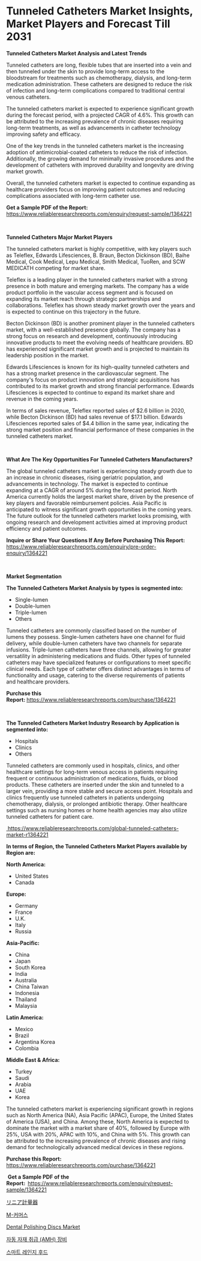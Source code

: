 <p><h1>Tunneled Catheters Market Insights, Market Players and Forecast Till 2031</h1></p><p><strong>Tunneled Catheters Market Analysis and Latest Trends</strong></p>
<p><p>Tunneled catheters are long, flexible tubes that are inserted into a vein and then tunneled under the skin to provide long-term access to the bloodstream for treatments such as chemotherapy, dialysis, and long-term medication administration. These catheters are designed to reduce the risk of infection and long-term complications compared to traditional central venous catheters.</p><p>The tunneled catheters market is expected to experience significant growth during the forecast period, with a projected CAGR of 4.6%. This growth can be attributed to the increasing prevalence of chronic diseases requiring long-term treatments, as well as advancements in catheter technology improving safety and efficacy.</p><p>One of the key trends in the tunneled catheters market is the increasing adoption of antimicrobial-coated catheters to reduce the risk of infection. Additionally, the growing demand for minimally invasive procedures and the development of catheters with improved durability and longevity are driving market growth.</p><p>Overall, the tunneled catheters market is expected to continue expanding as healthcare providers focus on improving patient outcomes and reducing complications associated with long-term catheter use.</p></p>
<p><strong>Get a Sample PDF of the Report:&nbsp;</strong> <a href="https://www.reliableresearchreports.com/enquiry/request-sample/1364221">https://www.reliableresearchreports.com/enquiry/request-sample/1364221</a></p>
<p>&nbsp;</p>
<p><strong>Tunneled Catheters Major Market Players</strong></p>
<p><p>The tunneled catheters market is highly competitive, with key players such as Teleflex, Edwards Lifesciences, B. Braun, Becton Dickinson (BD), Baihe Medical, Cook Medical, Lepu Medical, Smith Medical, TuoRen, and SCW MEDICATH competing for market share. </p><p>Teleflex is a leading player in the tunneled catheters market with a strong presence in both mature and emerging markets. The company has a wide product portfolio in the vascular access segment and is focused on expanding its market reach through strategic partnerships and collaborations. Teleflex has shown steady market growth over the years and is expected to continue on this trajectory in the future. </p><p>Becton Dickinson (BD) is another prominent player in the tunneled catheters market, with a well-established presence globally. The company has a strong focus on research and development, continuously introducing innovative products to meet the evolving needs of healthcare providers. BD has experienced significant market growth and is projected to maintain its leadership position in the market.</p><p>Edwards Lifesciences is known for its high-quality tunneled catheters and has a strong market presence in the cardiovascular segment. The company's focus on product innovation and strategic acquisitions has contributed to its market growth and strong financial performance. Edwards Lifesciences is expected to continue to expand its market share and revenue in the coming years.</p><p>In terms of sales revenue, Teleflex reported sales of $2.6 billion in 2020, while Becton Dickinson (BD) had sales revenue of $17.1 billion. Edwards Lifesciences reported sales of $4.4 billion in the same year, indicating the strong market position and financial performance of these companies in the tunneled catheters market.</p></p>
<p>&nbsp;</p>
<p><strong>What Are The Key Opportunities For Tunneled Catheters Manufacturers?</strong></p>
<p><p>The global tunneled catheters market is experiencing steady growth due to an increase in chronic diseases, rising geriatric population, and advancements in technology. The market is expected to continue expanding at a CAGR of around 5% during the forecast period. North America currently holds the largest market share, driven by the presence of key players and favorable reimbursement policies. Asia Pacific is anticipated to witness significant growth opportunities in the coming years. The future outlook for the tunneled catheters market looks promising, with ongoing research and development activities aimed at improving product efficiency and patient outcomes.</p></p>
<p><strong>Inquire or Share Your Questions If Any Before Purchasing This Report:</strong> <a href="https://www.reliableresearchreports.com/enquiry/pre-order-enquiry/1364221">https://www.reliableresearchreports.com/enquiry/pre-order-enquiry/1364221</a></p>
<p>&nbsp;</p>
<p><strong>Market Segmentation</strong></p>
<p><strong>The Tunneled Catheters Market Analysis by types is segmented into:</strong></p>
<p><ul><li>Single-lumen</li><li>Double-lumen</li><li>Triple-lumen</li><li>Others</li></ul></p>
<p><p>Tunneled catheters are commonly classified based on the number of lumens they possess. Single-lumen catheters have one channel for fluid delivery, while double-lumen catheters have two channels for separate infusions. Triple-lumen catheters have three channels, allowing for greater versatility in administering medications and fluids. Other types of tunneled catheters may have specialized features or configurations to meet specific clinical needs. Each type of catheter offers distinct advantages in terms of functionality and usage, catering to the diverse requirements of patients and healthcare providers.</p></p>
<p><strong>Purchase this Report:&nbsp;</strong><a href="https://www.reliableresearchreports.com/purchase/1364221">https://www.reliableresearchreports.com/purchase/1364221</a></p>
<p>&nbsp;</p>
<p><strong>The Tunneled Catheters Market Industry Research by Application is segmented into:</strong></p>
<p><ul><li>Hospitals</li><li>Clinics</li><li>Others</li></ul></p>
<p><p>Tunneled catheters are commonly used in hospitals, clinics, and other healthcare settings for long-term venous access in patients requiring frequent or continuous administration of medications, fluids, or blood products. These catheters are inserted under the skin and tunneled to a larger vein, providing a more stable and secure access point. Hospitals and clinics frequently use tunneled catheters in patients undergoing chemotherapy, dialysis, or prolonged antibiotic therapy. Other healthcare settings such as nursing homes or home health agencies may also utilize tunneled catheters for patient care.</p></p>
<p><a href="https://www.reliableresearchreports.com/global-tunneled-catheters-market-r1364221">&nbsp;https://www.reliableresearchreports.com/global-tunneled-catheters-market-r1364221</a></p>
<p><strong>In terms of Region, the Tunneled Catheters Market Players available by Region are:</strong></p>
<p>
    <p> <strong> North America: </strong>
        <ul>
            <li>United States</li>
            <li>Canada</li>
        </ul>
        </p> 
    <p> <strong> Europe: </strong>
        <ul>
            <li>Germany</li>
            <li>France</li>
            <li>U.K.</li>
            <li>Italy</li>
            <li>Russia</li>
        </ul>
        </p> 
    <p> <strong> Asia-Pacific: </strong>
        <ul>
            <li>China</li>
            <li>Japan</li>
            <li>South Korea</li>
            <li>India</li>
            <li>Australia</li>
            <li>China Taiwan</li>
            <li>Indonesia</li>
            <li>Thailand</li>
            <li>Malaysia</li>
        </ul>
        </p> 
    <p> <strong> Latin America: </strong>
        <ul>
            <li>Mexico</li>
            <li>Brazil</li>
            <li>Argentina Korea</li>
            <li>Colombia</li>
        </ul>
        </p> 
    <p> <strong> Middle East & Africa: </strong>
        <ul>
            <li>Turkey</li>
            <li>Saudi</li>
            <li>Arabia</li>
            <li>UAE</li>
            <li>Korea</li>
        </ul>
    </p>
    </p>
<p><p>The tunneled catheters market is experiencing significant growth in regions such as North America (NA), Asia Pacific (APAC), Europe, the United States of America (USA), and China. Among these, North America is expected to dominate the market with a market share of 40%, followed by Europe with 25%, USA with 20%, APAC with 10%, and China with 5%. This growth can be attributed to the increasing prevalence of chronic diseases and rising demand for technologically advanced medical devices in these regions.</p></p>
<p><strong>Purchase this Report: </strong><a href="https://www.reliableresearchreports.com/purchase/1364221">https://www.reliableresearchreports.com/purchase/1364221</a></p>
<p>&nbsp;<strong>Get a Sample PDF of the Report:&nbsp;&nbsp;</strong><a href="https://www.reliableresearchreports.com/enquiry/request-sample/1364221">https://www.reliableresearchreports.com/enquiry/request-sample/1364221</a></p>
<p><strong></strong></p>
<p><p><a href="https://medium.com/@barrymundy88/%E3%83%AA%E3%83%8B%E3%82%A2%E3%82%A6%E3%82%A7%E3%82%A3%E3%82%AC%E3%83%BC%E3%83%9E%E3%83%BC%E3%82%B1%E3%83%83%E3%83%88-2023%E5%B9%B4%E3%81%BE%E3%81%A7%E3%81%AE%E6%88%90%E5%8A%9F%E3%81%97%E3%81%9F%E3%83%93%E3%82%B8%E3%83%8D%E3%82%B9%E6%88%A6%E7%95%A5%E3%81%AE%E9%8D%B5-adc3c1adbfd0">リニア計量器</a></p><p><a href="https://medium.com/@axintepreda1/m-%EC%BB%A4%EB%A8%B8%EC%8A%A4-%EC%8B%9C%EC%9E%A5-%EC%A7%80%ED%91%9C-%ED%95%B4%EB%8F%85-%EC%8B%9C%EC%9E%A5-%EC%A0%90%EC%9C%A0%EC%9C%A8-%ED%8A%B8%EB%A0%8C%EB%93%9C-%EB%B0%8F-%EC%84%B1%EC%9E%A5-%ED%8C%A8%ED%84%B4-5460e5849d9c">M-커머스</a></p><p><a href="https://github.com/juancolorado15/Market-Research-Report-List-2/blob/main/dental-polishing-discs-market.md">Dental Polishing Discs Market</a></p><p><a href="https://medium.com/@jomosley1999/%EC%9E%90%EB%8F%99%ED%99%94-%EB%90%9C-%EC%9E%90%EB%A3%8C-%EC%B2%98%EB%A6%AC-amh-%EC%9E%A5%EB%B9%84-%EC%8B%9C%EC%9E%A5-2031%EB%85%84%EA%B9%8C%EC%A7%80%EC%9D%98-%EC%A0%84%EB%A7%9D-%EB%8F%99%ED%96%A5-%EB%B0%8F-%EA%B2%BD%EC%9F%81-%EB%B6%84%EC%84%9D-472bf8feee7f">자동 자재 취급 (AMH) 장비</a></p><p><a href="https://github.com/sammyUltyylrich9067856/Market-Research-Report-List-1/blob/main/330569644850.md">스마트 레인지 후드</a></p></p>